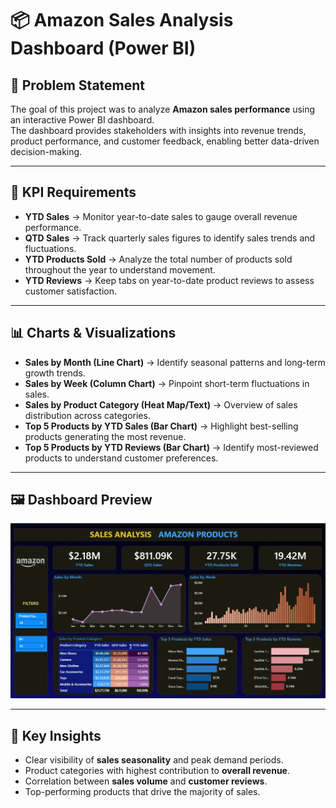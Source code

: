 # 📦 Amazon Sales Analysis Dashboard (Power BI)

## 📌 Problem Statement  
The goal of this project was to analyze **Amazon sales performance** using an interactive Power BI dashboard.  
The dashboard provides stakeholders with insights into revenue trends, product performance, and customer feedback, enabling better data-driven decision-making.  

---

## 🎯 KPI Requirements  
- **YTD Sales** → Monitor year-to-date sales to gauge overall revenue performance.  
- **QTD Sales** → Track quarterly sales figures to identify sales trends and fluctuations.  
- **YTD Products Sold** → Analyze the total number of products sold throughout the year to understand movement.  
- **YTD Reviews** → Keep tabs on year-to-date product reviews to assess customer satisfaction.  

---

## 📊 Charts & Visualizations  
- **Sales by Month (Line Chart)** → Identify seasonal patterns and long-term growth trends.  
- **Sales by Week (Column Chart)** → Pinpoint short-term fluctuations in sales.  
- **Sales by Product Category (Heat Map/Text)** → Overview of sales distribution across categories.  
- **Top 5 Products by YTD Sales (Bar Chart)** → Highlight best-selling products generating the most revenue.  
- **Top 5 Products by YTD Reviews (Bar Chart)** → Identify most-reviewed products to understand customer preferences.  

---

## 🖼️ Dashboard Preview  
![Dashboard Preview](dashboard.png)  

---

## 🚀 Key Insights  
- Clear visibility of **sales seasonality** and peak demand periods.  
- Product categories with highest contribution to **overall revenue**.  
- Correlation between **sales volume** and **customer reviews**.  
- Top-performing products that drive the majority of sales. 
